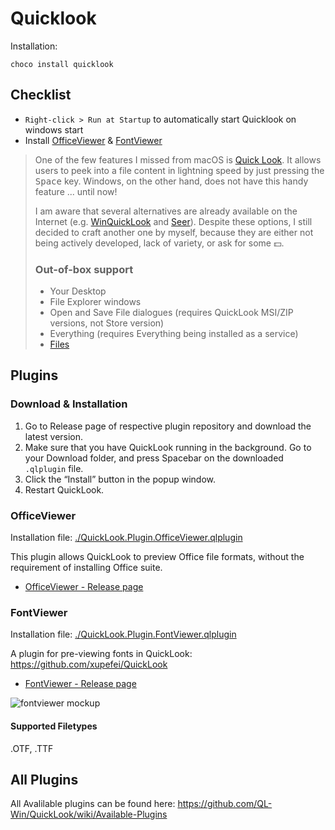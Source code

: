 # Quicklook

Installation:

    choco install quicklook

## Checklist

- `Right-click > Run at Startup` to automatically start Quicklook on windows start
- Install [OfficeViewer](#OfficeViewer) & [FontViewer](#FontViewer)

> One of the few features I missed from macOS is [Quick Look](https://en.wikipedia.org/wiki/Quick_Look). It allows users to peek into a file content in lightning speed by just pressing the <kbd>Space</kbd> key. Windows, on the other hand, does not have this handy feature ... until now!
> 
> I am aware that several alternatives are already available on the Internet (e.g. [WinQuickLook](https://github.com/shibayan/WinQuickLook) and [Seer](https://github.com/ccseer/Seer)). Despite these options, I still decided to craft another one by myself, because they are either not being actively developed, lack of variety, or ask for some :dollar:.
>
> ### Out-of-box support
> 
> - Your Desktop
> - File Explorer windows
> - Open and Save File dialogues (requires QuickLook MSI/ZIP versions, not Store version)
> - Everything (requires Everything being installed as a service)
> - [Files](https://www.microsoft.com/store/apps/9NGHP3DX8HDX)


## Plugins

### Download & Installation
1. Go to Release page of respective plugin repository and download the latest version.
2. Make sure that you have QuickLook running in the background. Go to your Download folder, and press <key>Spacebar</key> on the downloaded `.qlplugin` file.
3. Click the “Install” button in the popup window.
4. Restart QuickLook.

### OfficeViewer

Installation file: [./QuickLook.Plugin.OfficeViewer.qlplugin](./QuickLook.Plugin.OfficeViewer.qlplugin)

This plugin allows QuickLook to preview Office file formats, without the requirement of installing Office suite.
- [OfficeViewer - Release page](https://github.com/QL-Win/QuickLook.Plugin.OfficeViewer/releases)

### FontViewer

Installation file: [./QuickLook.Plugin.FontViewer.qlplugin](./QuickLook.Plugin.FontViewer.qlplugin)

A plugin for pre-viewing fonts in QuickLook: https://github.com/xupefei/QuickLook  
- [FontViewer - Release page](https://github.com/jeremyhart/QuickLook.Plugin.FontViewer/releases)

![fontviewer mockup](https://user-images.githubusercontent.com/2062475/47404316-5167c480-d7a9-11e8-8768-053ade6cddd3.jpg)

#### Supported Filetypes  
.OTF, .TTF

## All Plugins

All Avalilable plugins can be found here: https://github.com/QL-Win/QuickLook/wiki/Available-Plugins

